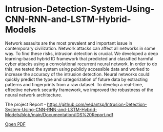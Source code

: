# Intrusion-Detection-System-Using-CNN-RNN-and-LSTM-Hybrid-Models
Network assaults are the most prevalent and important issue in contemporary civilization. Network attacks can affect all networks in some way. To find these risks, intrusion detection is crucial.
We developed a deep learning-based hybrid ID framework that predicted and classified harmful cyber attacks using a convolutional recurrent neural network. In order to do this, we tested the system using publicly accessible data and worked to increase the accuracy of the intrusion detection. 
Neural networks could quickly predict the type and categorization of future data by extracting patterns and fingerprints from a raw dataset. To develop a real-time, effective network security framework, we improved the robustness of the neural network architecture.

The project Report - 
https://github.com/vedantsp/Intrusion-Detection-System-Using-CNN-RNN-and-LSTM-Hybrid-Models/blob/main/Documentation/IDS%20Report.pdf

[Open PDF](https://drive.google.com/viewerng/viewer?src=[https://drive.google.com/file/d/1AvcFYP7JMUj7_OtBFM37aF5rc0s6JIfs/view?usp=sharing])

